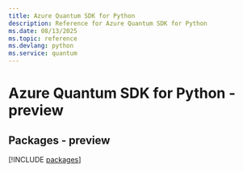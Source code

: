 ```yaml
---
title: Azure Quantum SDK for Python
description: Reference for Azure Quantum SDK for Python
ms.date: 08/13/2025
ms.topic: reference
ms.devlang: python
ms.service: quantum
---
```

# Azure Quantum SDK for Python - preview
## Packages - preview
[!INCLUDE [packages](quantum-index.md)]